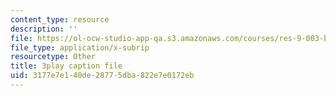 ```yaml
---
content_type: resource
description: ''
file: https://ol-ocw-studio-app-qa.s3.amazonaws.com/courses/res-9-003-brains-minds-and-machines-summer-course-summer-2015/3177e7e140de28775dba822e7e0172eb_svW8NV1A6k.srt
file_type: application/x-subrip
resourcetype: Other
title: 3play caption file
uid: 3177e7e1-40de-2877-5dba-822e7e0172eb
---
```


